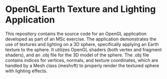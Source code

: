 # OpenGL Earth Texture and Lighting Application

This repository contains the source code for an OpenGL application developed as part of an MSc exercise. The application demonstrates the use of textures and lighting on a 3D sphere, specifically applying an Earth texture to the sphere. It utilizes OpenGL shaders (both vertex and fragment shaders), and an .obj file for the 3D model of the sphere. The .obj file contains indices for vertices, normals, and texture coordinates, which are handled by a Mesh class (meshvft) to properly render the textured sphere with lighting effects.
